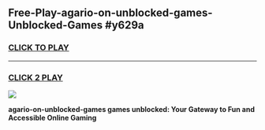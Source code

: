 
## Free-Play-agario-on-unblocked-games-Unblocked-Games #y629a
<h3>
<a href="https://news.freeplayer.one?title=agario-on-unblocked-games&ref=8M">CLICK TO PLAY</a></h3>
<hr>

<h3>
<a href="https://news.freeplayer.one?title=agario-on-unblocked-games&ref=8M">CLICK 2 PLAY</a>
  
</h3>

<a href="https://news.freeplayer.one?title=agario-on-unblocked-games&ref=8M"><img src="https://clearcache.store/games.png"></a>


**agario-on-unblocked-games games unblocked: Your Gateway to Fun and Accessible Online Gaming**
